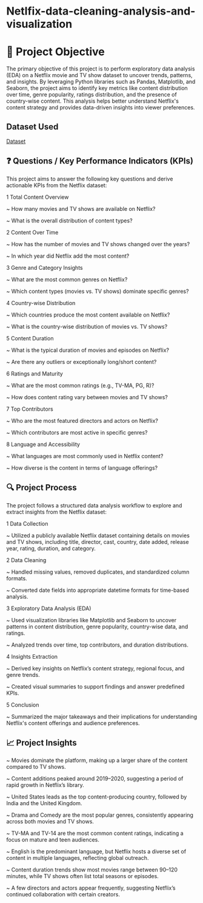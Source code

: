 # Netlfix-data-cleaning-analysis-and-visualization
#  📌 Project Objective

The primary objective of this project is to perform exploratory data analysis (EDA) on a Netflix movie and TV show dataset to uncover trends, patterns, and insights. By leveraging Python libraries such as Pandas, Matplotlib, and Seaborn, the project aims to identify key metrics like content distribution over time, genre popularity, ratings distribution, and the presence of country-wise content. This analysis helps better understand Netflix's content strategy and provides data-driven insights into viewer preferences.

## Dataset Used
<a href ="https://github.com/abrarsaraf/Netlfix-data-cleaning-analysis-and-visualization/blob/main/mymoviedb%20(1).csv">Dataset</a>


## ❓ Questions / Key Performance Indicators (KPIs)
This project aims to answer the following key questions and derive actionable KPIs from the Netflix dataset:

1  Total Content Overview

~ How many movies and TV shows are available on Netflix?

~ What is the overall distribution of content types?

2  Content Over Time

~ How has the number of movies and TV shows changed over the years?

~ In which year did Netflix add the most content?

3  Genre and Category Insights

~ What are the most common genres on Netflix?

~ Which content types (movies vs. TV shows) dominate specific genres?

4  Country-wise Distribution

~ Which countries produce the most content available on Netflix?

~ What is the country-wise distribution of movies vs. TV shows?

5  Content Duration

~ What is the typical duration of movies and episodes on Netflix?

~ Are there any outliers or exceptionally long/short content?

6  Ratings and Maturity

~ What are the most common ratings (e.g., TV-MA, PG, R)?

~ How does content rating vary between movies and TV shows?

7  Top Contributors

~ Who are the most featured directors and actors on Netflix?

~ Which contributors are most active in specific genres?

8  Language and Accessibility

~ What languages are most commonly used in Netflix content?

~ How diverse is the content in terms of language offerings?


## 🔍 Project Process
The project follows a structured data analysis workflow to explore and extract insights from the Netflix dataset:

1   Data Collection

~ Utilized a publicly available Netflix dataset containing details on movies and TV shows, including title, director, cast, country, date added, release year, rating, duration, and category.

2   Data Cleaning

~ Handled missing values, removed duplicates, and standardized column formats.

~ Converted date fields into appropriate datetime formats for time-based analysis.

3   Exploratory Data Analysis (EDA)

~ Used visualization libraries like Matplotlib and Seaborn to uncover patterns in content distribution, genre popularity, country-wise data, and ratings.

~ Analyzed trends over time, top contributors, and duration distributions.

4   Insights Extraction

~ Derived key insights on Netflix’s content strategy, regional focus, and genre trends.

~ Created visual summaries to support findings and answer predefined KPIs.

5   Conclusion

~ Summarized the major takeaways and their implications for understanding Netflix's content offerings and audience preferences.


## 📈 Project Insights
~ Movies dominate the platform, making up a larger share of the content compared to TV shows.

~ Content additions peaked around 2019–2020, suggesting a period of rapid growth in Netflix’s library.

~ United States leads as the top content-producing country, followed by India and the United Kingdom.

~ Drama and Comedy are the most popular genres, consistently appearing across both movies and TV shows.

~ TV-MA and TV-14 are the most common content ratings, indicating a focus on mature and teen audiences.

~ English is the predominant language, but Netflix hosts a diverse set of content in multiple languages, reflecting global outreach.

~ Content duration trends show most movies range between 90–120 minutes, while TV shows often list total seasons or episodes.

~ A few directors and actors appear frequently, suggesting Netflix’s continued collaboration with certain creators.




